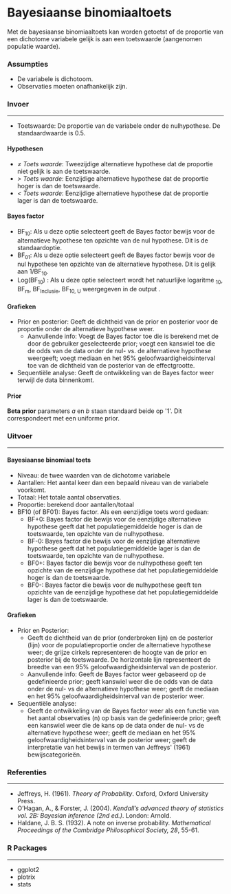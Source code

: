 Bayesiaanse binomiaaltoets
===

Met de bayesiaanse binomiaaltoets kan worden getoetst of de proportie van een dichotome variabele gelijk is aan een toetswaarde (aangenomen populatie waarde).

### Assumpties
- De variabele is dichotoom.
- Observaties moeten onafhankelijk zijn.

### Invoer
---------

- Toetswaarde: De proportie van de variabele onder de nulhypothese. De standaardwaarde is 0.5. 

#### Hypothesen
- *&ne; Toets waarde*: Tweezijdige alternatieve hypothese dat de proportie niet gelijk is aan de toetswaarde. 
- *&gt; Toets waarde*: Eenzijdige alternatieve hypothese dat de proportie hoger is dan de toetswaarde.
- *&lt; Toets waarde*: Eenzijdige alternatieve hypothese dat de proportie lager is dan de toetswaarde.

#### Bayes factor
- BF<sub>10</sub>: Als u deze optie selecteert geeft de Bayes factor bewijs voor de alternatieve hypothese ten opzichte van de nul hypothese. Dit is de standaardoptie. 
- BF<sub>01</sub>: Als u deze optie selecteert geeft de Bayes factor bewijs voor de nul hypothese ten opzichte van de alternatieve hypothese. Dit is gelijk aan 1/BF<sub>10</sub>.
- Log(BF<sub>10</sub>) : Als u deze optie selecteert wordt het natuurlijke logaritme <sub>10</sub>, BF<sub>m</sub>, BF<sub>Inclusie</sub>, BF<sub>10, U</sub> weergegeven in de output .

#### Grafieken
- Prior en posterior: Geeft de dichtheid van de prior en posterior voor de proportie onder de alternatieve hypothese weer. 
	- Aanvullende info: Voegt de Bayes factor toe die is berekend met de door de gebruiker geselecteerde prior; voegt een kanswiel toe die de odds van de data onder de nul- vs. de alternatieve hypothese weergeeft; voegt mediaan en het 95% geloofwaardigheidsinterval toe van de dichtheid van de posterior van de effectgrootte.
- Sequentiële analyse: Geeft de ontwikkeling van de Bayes factor weer terwijl de data binnenkomt. 


#### Prior
**Beta prior** parameters *a* en *b* staan standaard beide op '1'. Dit correspondeert met een uniforme prior.

### Uitvoer
---

#### Bayesiaanse binomiaal toets
- Niveau: de twee waarden van de dichotome variabele
- Aantallen: Het aantal keer dan een bepaald niveau van de variabele voorkomt. 
- Totaal: Het totale aantal observaties.
- Proportie: berekend door aantallen/totaal 
- BF10 (of BF01): Bayes factor. Als een eenzijdige toets word gedaan: 
  - BF+0: Bayes factor die bewijs voor de eenzijdige alternatieve hypothese geeft dat het populatiegemiddelde hoger is dan de toetswaarde, ten opzichte van de nulhypothese.
  - BF-0: Bayes factor die bewijs voor de eenzijdige alternatieve hypothese geeft dat het populatiegemiddelde lager is dan de toetswaarde, ten opzichte van de nulhypothese.
  - BF0+: Bayes factor die bewijs voor de nulhypothese geeft ten opzichte van de eenzijdige hypothese dat het populatiegemiddelde hoger is dan de toetswaarde. 
  - BF0-: Bayes factor die bewijs voor de nulhypothese geeft ten opzichte van de eenzijdige hypothese dat het populatiegemiddelde lager is dan de toetswaarde. 

#### Grafieken
- Prior en Posterior: 
  - Geeft de dichtheid van de prior (onderbroken lijn) en de posterior (lijn) voor de populatieproportie onder de alternatieve hypothese weer; de grijze cirkels representeren de hoogte van de prior en posterior bij de toetswaarde. De horizontale lijn representeert de breedte van een 95% geloofwaardigheidsinterval van de posterior.
  - Aanvullende info: Geeft de Bayes factor weer gebaseerd op de gedefinieerde prior; geeft kanswiel weer die de odds van de data onder de nul- vs de alternatieve hypothese weer; geeft de mediaan en het 95% geloofwaardigheidsinterval van de posterior weer. 
- Sequentiële analyse: 
  - Geeft de ontwikkeling van de Bayes factor weer als een functie van het aantal observaties (n) op basis van de gedefinieerde prior; geeft een kanswiel weer die de kans op de data onder de nul- vs de alternatieve hypothese weer; geeft de mediaan en het 95% geloofwaardigheidsinterval van de posterior weer; geeft de interpretatie van het bewijs in termen van Jeffreys' (1961) bewijscategorieën.


### Referenties
---
- Jeffreys, H. (1961). *Theory of Probability*. Oxford, Oxford University Press.
- O’Hagan, A., & Forster, J. (2004). *Kendall’s advanced theory of statistics vol. 2B: Bayesian inference (2nd ed.)*. London: Arnold.
- Haldane, J. B. S. (1932). A note on inverse probability. *Mathematical Proceedings of the Cambridge Philosophical Society, 28*, 55-61.

### R Packages
---
- ggplot2
- plotrix
- stats
